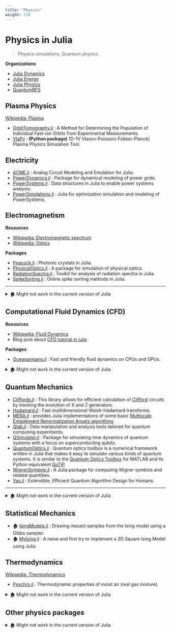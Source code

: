 ```yaml
---
title: "Physics"
weight: 210
---
```


# Physics in Julia

> Physics simulations, Quantum physics

**Organizations**

- [Julia Dynamics](https://github.com/JuliaDynamics)
- [Julia Energy](https://github.com/JuliaEnergy)
- [Julia Physics](https://github.com/JuliaPhysics)
- [QuantumBFS](https://github.com/QuantumBFS)

## Plasma Physics

[Wikipedia: Plasma](https://en.wikipedia.org/wiki/Plasma_(physics))

- [OrbitTomography.jl](https://github.com/lstagner/OrbitTomography.jl) : A Method for Determining the Population of Individual Fast-ion Orbits from Experimental Measurements.
- [VlaPy](https://github.com/joglekara/VlaPy) : **(Python package)** 1D-1V Vlasov-Poisson(-Fokker-Planck) Plasma Physics Simulation Tool.

## Electricity

- [ACME.jl](https://github.com/HSU-ANT/ACME.jl) : Analog Circuit Modeling and Emulation for Julia.
- [PowerDynamics.jl](https://github.com/JuliaEnergy/PowerDynamics.jl) : Package for dynamical modeling of power grids.
- [PowerSystems.jl](https://github.com/NREL-SIIP/PowerSystems.jl) : Data structures in Julia to enable power systems analysis.
- [PowerSimulations.jl](https://github.com/NREL-SIIP/PowerSimulations.jl) : Julia for optimization simulation and modeling of PowerSystems.


## Electromagnetism

**Resources**

- [Wikipedia: Electromagnetic spectrum](https://en.wikipedia.org/wiki/Electromagnetic_spectrum)
- [Wikipedia: Optics](https://en.wikipedia.org/wiki/Optics)


**Packages**

- [Peacock.jl](https://github.com/sp94/Peacock.jl) : Photonic crystals in Julia.
- [PhysicalOptics.jl](https://github.com/JuliaPhysics/PhysicalOptics.jl) : A package for simulation of physical optics.
- [RadiationSpectra.jl](https://github.com/JuliaPhysics/RadiationSpectra.jl) : Toolkit for analysis of radiation spectra in Julia.
- [SpikeSorting.jl](https://github.com/paulmthompson/SpikeSorting.jl) : Online spike sorting methods in Julia.

---

<details>

<summary>🏚️ Might not work in the current version of Julia</summary>

- 🏚️ [Dipole julia](https://github.com/manuamador/Dipole_julia) : A set of functions that computes the electromagnetic radiation of an Hertz dipole (E and B fields).
- 🏚️ [Reverb Julia](https://github.com/manuamador/Reverb_Julia) : A julia version of an electromagnetic reverberation chamber model based on image theory.
- 🏚️ [Stirrer](https://github.com/manuamador/Stirrer) : A Julia and Python set of tools to model stirrers in reverberation chambers.
- 🏚️ [Z](https://github.com/manuamador/Z) : Wave impedance in a reverberation chamber.

</details>

## Computational Fluid Dynamics (CFD)

**Resources**

- [Wikipedia: Fluid Dynamics](https://en.wikipedia.org/wiki/Fluid_dynamics)
- Blog post about [CFD tutorial in julia](https://www.juliabloggers.com/cfd-tutorial-in-julia/)

**Packages**

- [Oceananigans.jl](https://github.com/CliMA/Oceananigans.jl) : Fast and friendly fluid dynamics on CPUs and GPUs.

<details>

<summary>🏚️ Might not work in the current version of Julia</summary>

- 🏚️ [hydro](https://github.com/natj/hydro) : Fairly simple, relatively small & mildly interesting hydrodynamic code.
- 🏚️ [LatBo.jl](https://github.com/UCL/LatBo.jl) : [Lattice-Boltzmann](http://www.scholarpedia.org/article/Lattice_Boltzmann_Method) method in Julia.

</details>

## Quantum Mechanics

- [Cliffords.jl](https://github.com/BBN-Q/Cliffords.jl) : This library allows for efficient calculation of [Clifford](http://en.wikipedia.org/wiki/Clifford_algebra) circuits by tracking the evolution of X and Z generators.
- [Hadamard.jl](https://github.com/stevengj/Hadamard.jl) : Fast multidimensional Walsh-Hadamard transforms.
- [MERA.jl](https://github.com/mhauru/MERA.jl) : provides Julia implementations of some basic [Multiscale Entaglement Renormalization Ansatz algorithms](https://arxiv.org/abs/quant-ph/0610099).
- [Qlab.jl](https://github.com/blakejohnson/Qlab.jl) : Data manipulation and analysis tools tailored for quantum computing experiments.
- [QSimulator.jl](https://github.com/BBN-Q/QSimulator.jl) : Package for simulating time dynamics of quantum systems with a focus on superconducting qubits.
- [QuantumOptics.jl](https://github.com/bastikr/QuantumOptics.jl) : Quantum optics toolbox is a numerical framework written in Julia that makes it easy to simulate various kinds of quantum systems. It is similar to the [Quantum Optics Toolbox](http://qo.phy.auckland.ac.nz/toolbox) for MATLAB and its Python equivalent [QuTiP](http://qutip.org/).
- [WignerSymbols.jl](https://github.com/Jutho/WignerSymbols.jl) : A Julia package for computing Wigner symbols and related quantities.
- [Yao.jl](https://github.com/QuantumBFS/Yao.jl) : Extensible, Efficient Quantum Algorithm Design for Humans.

---

<details>

<summary>🏚️ Might not work in the current version of Julia</summary>

- 🏚️ [AdiaRoll.jl](https://github.com/Roger-luo/AdiaRoll.jl) : An Adiabatic Computation Simulator for quantum computation.
- 🏚️ [QuBase.jl](https://github.com/JuliaQuantum/QuBase.jl) : A foundational library for quantum mechanics in Julia, that provides a unifying type structure and set of basic functions for computational quantum mechanics.
- 🏚️ [QuDirac.jl](https://github.com/JuliaQuantum/QuDirac.jl) : A library for performing quantum mechanics using Dirac notation.
- 🏚️ [QuDOS.jl](https://github.com/acroy/QuDOS.jl) : Quantum Dynamics of Open Systems in Julia.
- 🏚️ [QuDynamics.jl](https://github.com/JuliaQuantum/QuDynamics.jl) : A library for solving dynamical equations in quantum mechanics.

</details>

## Statistical Mechanics

- 🏚️ [IsingModels.jl](https://github.com/johnmyleswhite/IsingModels.jl) : Drawing inexact samples from the Ising model using a Gibbs sampler.
- 🏚️ [MyIsing.jl](https://github.com/kaslusimoes/MyIsing.jl) : A naive and first try to implement a 2D Square Ising Model using Julia.

## Thermodynamics

[Wikipedia: Thermodynamics](http://en.wikipedia.org/wiki/Category:Thermodynamics)

- [Psychro.jl](https://github.com/pjabardo/Psychro.jl) : Thermodynamic properties of moist air (real gas mixture).

<details>

<summary>🏚️ Might not work in the current version of Julia</summary>

- 🏚️ [ThermodynamicsTable.jl](https://github.com/DANA-Laboratory/ThermodynamicsTable.jl) : Thermodynamics table for critical values, heat capacity, etc..
- 🏚️ [WaveToy.jl](https://github.com/eschnett/WaveToy.jl) : Julia WaveToy.

</details>

## Other physics packages

<details>

<summary>🏚️ Might not work in the current version of Julia</summary>

- 🏚️ [auditory.jl](https://github.com/jfsantos/auditory.jl) : Auditory filterbanks in Julia.
- 🏚️ [Chipmunk.jl](https://github.com/zyedidia/Chipmunk.jl) : A binding of the physics engine [Chipmunk](https://chipmunk-physics.net/) for Julia.
- 🏚️ [CMSSW.jl](https://github.com/jpata/CMSSW.jl) : A work-in-progress wrapper for ROOT.jl.
- 🏚️ [Codata.jl](https://github.com/kofron/Codata.jl)
- 🏚️ [HEP.jl](https://github.com/jpata/HEP.jl) : A collection of methods useful for HEP.
- 🏚️ [JLab.jl](https://github.com/amyascwk/JLab.jl) : Some scripts used in MIT 8.13 Experimental Physics (Fall 2014).
- 🏚️ [JuliaPower](https://github.com/prezaei85/JuliaPower) : A package of scripts in Julia to solve power flow and simulate cascading failures in power systems.
- 🏚️ [JuliBoots](https://github.com/mfpaulos/JuliBoots) : Conformal bootstrap calculations.
- 🏚️ [LHEF.jl](https://github.com/Keno/LHEF.jl) : Quick and dirty implementation of the Les Houches Event Format, for particle Physics, in terms of Fortran commonblocks where the information is embedded in a minimal XML-style structure.
- 🏚️ [Mass.jl](https://github.com/ggggggggg/Mass.jl) : An experimental frameworks for TES pulse analysis.
- 🏚️ [Physical.jl](https://github.com/ggggggggg/Physical.jl)
- 🏚️ [Quantities.jl](https://github.com/ElOceanografo/Quantities.jl) : Dimensions and Quantities.
- 🏚️ [ROOT.jl](https://github.com/jpata/ROOT.jl) : A toy experiment interfacing ROOT and Julia through FWLite. [ROOT](http://root.cern.ch) is a data analysis library widely used at experiments at CERN for HEP data analyses.
- 🏚️ [ROOTDataFrames.jl](https://github.com/jpata/ROOTDataFrames.jl) : A wrapper for ROOT Trees through the Abstract DataFrame interface.
- 🏚️ [Signals.jl](https://github.com/mbauman/Signals.jl) : A high level Signal type with a common timebase and groups of channels.
- 🏚️ [Xray.jl](https://github.com/ggggggggg/Xray.jl) : Julia interface for NIST x-ray database.
- 🏚️ [SALT.jl](https://github.com/xdavidliu/SALT.jl) : SALT (steady-state ab-initio laser theory) solver package for Julia. (No `Project.toml`)

</details>

